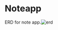 # Noteapp
ERD for note app.![erd](https://user-images.githubusercontent.com/115769796/202647387-2af26ece-28d0-45fd-9fe9-31edb80a9c0a.png)
